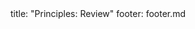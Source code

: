 <frontmatter>
title: "Principles: Review"
footer: footer.md
</frontmatter>

<include src="navbar.md" boilerplate />

<include src="unit-inPage-asFlat.md" boilerplate />